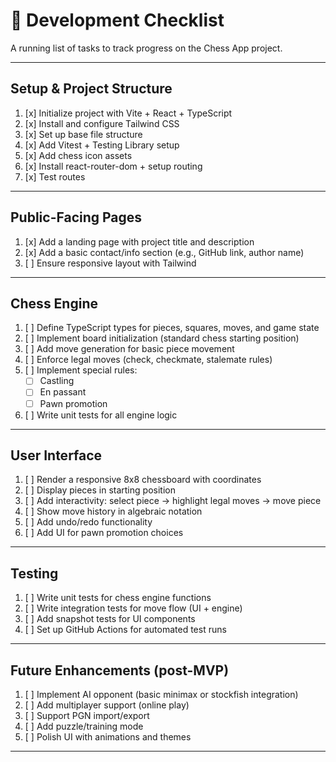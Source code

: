 # 📝 Development Checklist

A running list of tasks to track progress on the Chess App project.

---

## Setup & Project Structure

1. [x] Initialize project with Vite + React + TypeScript
2. [x] Install and configure Tailwind CSS
3. [x] Set up base file structure
4. [x] Add Vitest + Testing Library setup
5. [x] Add chess icon assets
6. [x] Install react-router-dom + setup routing
7. [x] Test routes

---

## Public-Facing Pages

1. [x] Add a landing page with project title and description
2. [x] Add a basic contact/info section (e.g., GitHub link, author name)
3. [ ] Ensure responsive layout with Tailwind

---

## Chess Engine

1. [ ] Define TypeScript types for pieces, squares, moves, and game state
2. [ ] Implement board initialization (standard chess starting position)
3. [ ] Add move generation for basic piece movement
4. [ ] Enforce legal moves (check, checkmate, stalemate rules)
5. [ ] Implement special rules:
   - [ ] Castling
   - [ ] En passant
   - [ ] Pawn promotion
6. [ ] Write unit tests for all engine logic

---

## User Interface

1. [ ] Render a responsive 8x8 chessboard with coordinates
2. [ ] Display pieces in starting position
3. [ ] Add interactivity: select piece → highlight legal moves → move piece
4. [ ] Show move history in algebraic notation
5. [ ] Add undo/redo functionality
6. [ ] Add UI for pawn promotion choices

---

## Testing

1. [ ] Write unit tests for chess engine functions
2. [ ] Write integration tests for move flow (UI + engine)
3. [ ] Add snapshot tests for UI components
4. [ ] Set up GitHub Actions for automated test runs

---

## Future Enhancements (post-MVP)

1. [ ] Implement AI opponent (basic minimax or stockfish integration)
2. [ ] Add multiplayer support (online play)
3. [ ] Support PGN import/export
4. [ ] Add puzzle/training mode
5. [ ] Polish UI with animations and themes

---
